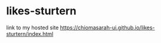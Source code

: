 # likes-sturtern

link to my hosted site  https://chiomasarah-ui.github.io/likes-sturtern/index.html
